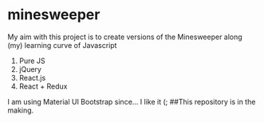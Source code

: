# minesweeper
My aim with this project is to create versions of the Minesweeper along (my) learning curve of Javascript
1. Pure JS
2. jQuery
3. React.js
4. React + Redux

I am using Material UI Bootstrap since... I like it (;
##This repository is in the making.
